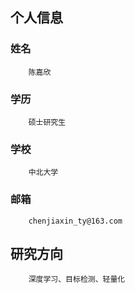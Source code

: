 
## 个人信息
### 姓名
        陈嘉欣
### 学历
        硕士研究生
### 学校
        中北大学
### 邮箱
        chenjiaxin_ty@163.com
## 研究方向
        深度学习、目标检测、轻量化


